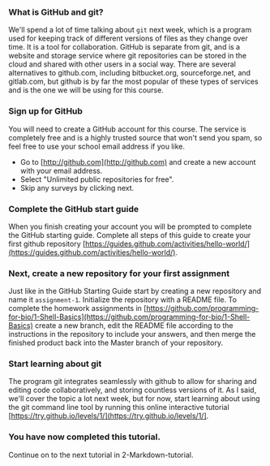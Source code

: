 

### What is GitHub and git?
We'll spend a lot of time talking about `git` next week, which is a program used for keeping track of different versions of files as they change over time. It is a tool for collaboration. GitHub is separate from git, and is a website and storage service where git repositories can be stored in the cloud and shared with other users in a social way. There are several alternatives to github.com, including bitbucket.org, sourceforge.net, and gitlab.com, but github is by far the most popular of these types of services and is the one we will be using for this course. 


### Sign up for GitHub
You will need to create a GitHub account for this course. The service is completely free
and is a highly trusted source that won't send you spam, so feel free to use your 
school email address if you like.  

+ Go to [http://github.com](http://github.com) and create a new account with your email address. 
+ Select "Unlimited public repositories for free".
+ Skip any surveys by clicking next. 


### Complete the GitHub start guide
When you finish creating your account you will be prompted to complete the 
GitHub starting guide. Complete all steps of this guide to create your first github repository [https://guides.github.com/activities/hello-world/](https://guides.github.com/activities/hello-world/). 


### Next, create a new repository for your first assignment
Just like in the GitHub Starting Guide start by creating a new repository and name it 
`assignment-1`. Initialize the repository with a README file. To complete the homework assignments in [https://github.com/programming-for-bio/1-Shell-Basics](https://github.com/programming-for-bio/1-Shell-Basics) create a new branch, edit the README file according 
to the instructions in the repository to include your answers, and then merge the finished product back into the Master branch of your repository. 

### Start learning about git
The program git integrates seamlessly with github to allow for sharing and editing code collaboratively, and storing countless versions of it. As I said, we'll cover the topic a lot next week, but for now, start learning about using the git command line tool by running this online interactive tutorial [https://try.github.io/levels/1/](https://try.github.io/levels/1/]. 


### You have now completed this tutorial. 
Continue on to the next tutorial in 2-Markdown-tutorial.


